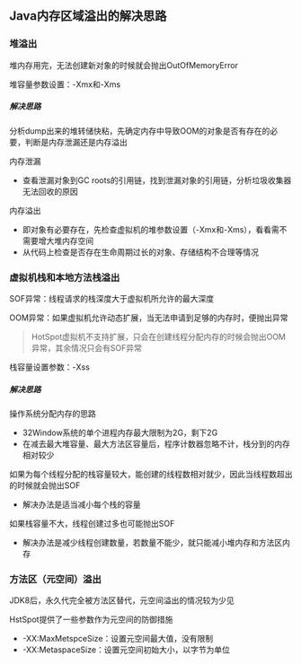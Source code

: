 ## Java内存区域溢出的解决思路

### 堆溢出

堆内存用完，无法创建新对象的时候就会抛出OutOfMemoryError

堆容量参数设置：-Xmx和-Xms

##### 解决思路

分析dump出来的堆转储快粘，先确定内存中导致OOM的对象是否有存在的必要，判断是内存泄漏还是内存溢出

内存泄漏

- 查看泄漏对象到GC roots的引用链，找到泄漏对象的引用链，分析垃圾收集器无法回收的原因

内存溢出

- 即对象有必要存在，先检查虚拟机的堆参数设置（-Xmx和-Xms），看看需不需要增大堆内存空间
- 从代码上检查是否存在生命周期过长的对象、存储结构不合理等情况

### 虚拟机栈和本地方法栈溢出

SOF异常：线程请求的栈深度大于虚拟机所允许的最大深度

OOM异常：如果虚拟机允许动态扩展，当无法申请到足够的内存时，便抛出异常

>  HotSpot虚拟机不支持扩展，只会在创建线程分配内存的时候会抛出OOM异常，其余情况只会有SOF异常

栈容量设置参数：-Xss

##### 解决思路

操作系统分配内存的思路

- 32Window系统的单个进程内存最大限制为2G，剩下2G
- 在减去最大堆容量、最大方法区容量后，程序计数器忽略不计，栈分到的内存相对较少

如果为每个线程分配的栈容量较大，能创建的线程数相对就少，因此当线程数超出的时候就会抛出SOF

- 解决办法是适当减小每个栈的容量

如果栈容量不大，线程创建过多也可能抛出SOF

- 解决办法是减少线程创建数量，若数量不能少，就只能减小堆内存和方法区内存

### 方法区（元空间）溢出

JDK8后，永久代完全被方法区替代，元空间溢出的情况较为少见

HstSpot提供了一些参数作为元空间的防御措施

- -XX:MaxMetspceSize：设置元空间最大值，没有限制
- -XX:MetaspaceSize：设置元空间初始大小，以字节为单位


